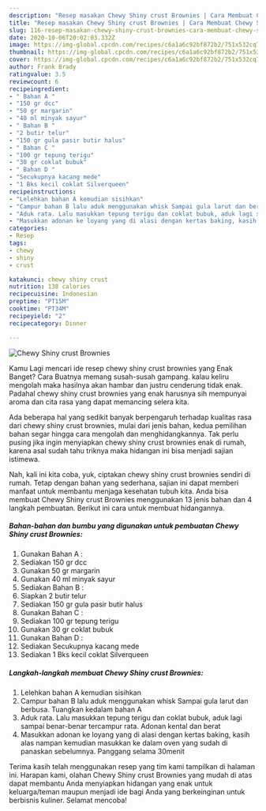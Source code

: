 ```yaml
---
description: "Resep masakan Chewy Shiny crust Brownies | Cara Membuat Chewy Shiny crust Brownies Yang Paling Enak"
title: "Resep masakan Chewy Shiny crust Brownies | Cara Membuat Chewy Shiny crust Brownies Yang Paling Enak"
slug: 116-resep-masakan-chewy-shiny-crust-brownies-cara-membuat-chewy-shiny-crust-brownies-yang-paling-enak
date: 2020-10-06T20:02:03.332Z
image: https://img-global.cpcdn.com/recipes/c6a1a6c92bf872b2/751x532cq70/chewy-shiny-crust-brownies-foto-resep-utama.jpg
thumbnail: https://img-global.cpcdn.com/recipes/c6a1a6c92bf872b2/751x532cq70/chewy-shiny-crust-brownies-foto-resep-utama.jpg
cover: https://img-global.cpcdn.com/recipes/c6a1a6c92bf872b2/751x532cq70/chewy-shiny-crust-brownies-foto-resep-utama.jpg
author: Frank Brady
ratingvalue: 3.5
reviewcount: 6
recipeingredient:
- " Bahan A "
- "150 gr dcc"
- "50 gr margarin"
- "40 ml minyak sayur"
- " Bahan B "
- "2 butir telur"
- "150 gr gula pasir butir halus"
- " Bahan C "
- "100 gr tepung terigu"
- "30 gr coklat bubuk"
- " Bahan D "
- "Secukupnya kacang mede"
- "1 Bks kecil coklat Silverqueen"
recipeinstructions:
- "Lelehkan bahan A kemudian sisihkan"
- "Campur bahan B lalu aduk menggunakan whisk Sampai gula larut dan berbusa. Tuangkan kedalam bahan A"
- "Aduk rata. Lalu masukkan tepung terigu dan coklat bubuk, aduk lagi sampai benar-benar tercampur rata. Adonan kental dan berat"
- "Masukkan adonan ke loyang yang di alasi dengan kertas baking, kasih alas nampan kemudian masukkan ke dalam oven yang sudah di panaskan sebelumnya. Panggang selama 30menit"
categories:
- Resep
tags:
- chewy
- shiny
- crust

katakunci: chewy shiny crust 
nutrition: 138 calories
recipecuisine: Indonesian
preptime: "PT15M"
cooktime: "PT34M"
recipeyield: "2"
recipecategory: Dinner

---
```



![Chewy Shiny crust Brownies](https://img-global.cpcdn.com/recipes/c6a1a6c92bf872b2/751x532cq70/chewy-shiny-crust-brownies-foto-resep-utama.jpg)

Kamu Lagi mencari ide resep chewy shiny crust brownies yang Enak Banget? Cara Buatnya memang susah-susah gampang. kalau keliru mengolah maka hasilnya akan hambar dan justru cenderung tidak enak. Padahal chewy shiny crust brownies yang enak harusnya sih mempunyai aroma dan cita rasa yang dapat memancing selera kita.



Ada beberapa hal yang sedikit banyak berpengaruh terhadap kualitas rasa dari chewy shiny crust brownies, mulai dari jenis bahan, kedua pemilihan bahan segar hingga cara mengolah dan menghidangkannya. Tak perlu pusing jika ingin menyiapkan chewy shiny crust brownies enak di rumah, karena asal sudah tahu triknya maka hidangan ini bisa menjadi sajian istimewa.


Nah, kali ini kita coba, yuk, ciptakan chewy shiny crust brownies sendiri di rumah. Tetap dengan bahan yang sederhana, sajian ini dapat memberi manfaat untuk membantu menjaga kesehatan tubuh kita. Anda bisa membuat Chewy Shiny crust Brownies menggunakan 13 jenis bahan dan 4 langkah pembuatan. Berikut ini cara untuk membuat hidangannya.

<!--inarticleads1-->

##### Bahan-bahan dan bumbu yang digunakan untuk pembuatan Chewy Shiny crust Brownies:

1. Gunakan  Bahan A :
1. Sediakan 150 gr dcc
1. Gunakan 50 gr margarin
1. Gunakan 40 ml minyak sayur
1. Sediakan  Bahan B :
1. Siapkan 2 butir telur
1. Sediakan 150 gr gula pasir butir halus
1. Gunakan  Bahan C :
1. Sediakan 100 gr tepung terigu
1. Gunakan 30 gr coklat bubuk
1. Gunakan  Bahan D :
1. Sediakan Secukupnya kacang mede
1. Sediakan 1 Bks kecil coklat Silverqueen




<!--inarticleads2-->

##### Langkah-langkah membuat Chewy Shiny crust Brownies:

1. Lelehkan bahan A kemudian sisihkan
1. Campur bahan B lalu aduk menggunakan whisk Sampai gula larut dan berbusa. Tuangkan kedalam bahan A
1. Aduk rata. Lalu masukkan tepung terigu dan coklat bubuk, aduk lagi sampai benar-benar tercampur rata. Adonan kental dan berat
1. Masukkan adonan ke loyang yang di alasi dengan kertas baking, kasih alas nampan kemudian masukkan ke dalam oven yang sudah di panaskan sebelumnya. Panggang selama 30menit




Terima kasih telah menggunakan resep yang tim kami tampilkan di halaman ini. Harapan kami, olahan Chewy Shiny crust Brownies yang mudah di atas dapat membantu Anda menyiapkan hidangan yang enak untuk keluarga/teman maupun menjadi ide bagi Anda yang berkeinginan untuk berbisnis kuliner. Selamat mencoba!
